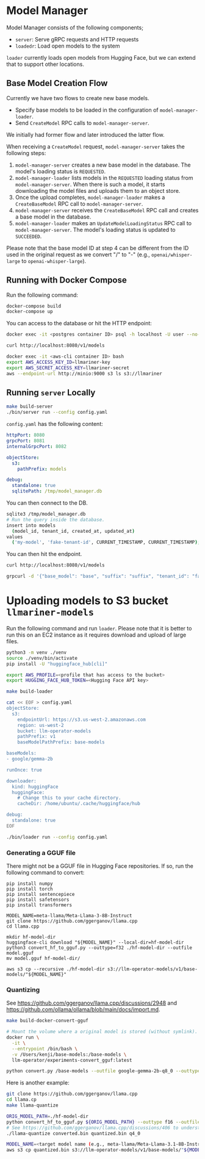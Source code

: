 # Model Manager

Model Manager consists of the following components;

- `server`: Serve gRPC requests and HTTP requests
- `loadedr`: Load open models to the system

`loader` currently loads open models from Hugging Face, but we can extend that to support other locations.

## Base Model Creation Flow

Currently we have two flows to create new base models.

- Specify base models to be loaded in the configuration of `model-manager-loader`.
- Send `CreateModel` RPC calls to `model-manager-server`.

We initially had former flow and later introduced the latter flow.

When receiving a `CreateModel` request, `model-manager-server` takes the following steps:

1. `model-manager-server` creates a new base model in the database. The model's loading status is `REQUESTED`.
2. `model-manager-loader` lists models in the `REQUESTED` loading status from `model-manager-server`.
   When there is such a model, it starts downloading the model files and uploads them to an object store.
3. Once the upload completes, `model-manager-loader` makes a `CreateBaseModel` RPC call to `model-manager-server`.
4. `model-manager-server` receives the `CreateBaseModel` RPC call and creates a base model in the database.
5.  `model-manager-loader` makes an `UpdateModelLoadingStatus` RPC call to `model-manager-server`. The model's loading
   status is updated to `SUCCEEDED`.

 Please note that the base model ID at step 4 can be different from the ID used in the original request as we convert
 "/" to "-" (e.g., `openai/whisper-large` to `openai-whisper-large`).

## Running with Docker Compose

Run the following command:

```bash
docker-compose build
docker-compose up
```

You can access to the database or hit the HTTP endpoint:

```bash
docker exec -it <postgres container ID> psql -h localhost -U user --no-password -p 5432 -d model_manager

curl http://localhost:8080/v1/models

docker exec -it <aws-cli container ID> bash
export AWS_ACCESS_KEY_ID=llmariner-key
export AWS_SECRET_ACCESS_KEY=llmariner-secret
aws --endpoint-url http://minio:9000 s3 ls s3://llmariner
```

## Running `server` Locally

```bash
make build-server
./bin/server run --config config.yaml
```

`config.yaml` has the following content:

```yaml
httpPort: 8080
grpcPort: 8081
internalGrpcPort: 8082

objectStore:
  s3:
    pathPrefix: models

debug:
  standalone: true
  sqlitePath: /tmp/model_manager.db
```

You can then connect to the DB.

```bash
sqlite3 /tmp/model_manager.db
# Run the query inside the database.
insert into models
  (model_id, tenant_id, created_at, updated_at)
values
  ('my-model', 'fake-tenant-id', CURRENT_TIMESTAMP, CURRENT_TIMESTAMP);
```

You can then hit the endpoint.

```bash
curl http://localhost:8080/v1/models

grpcurl -d '{"base_model": "base", "suffix": "suffix", "tenant_id": "fake-tenant-id"}' -plaintext localhost:8082 list llmariner.models.server.v1.ModelsInternalService/CreateModel
```

# Uploading models to S3 bucket `llmariner-models`

Run the following command and run `loader`. Please note that it is better to run this on
an EC2 instance as it requires download and upload of large files.

```bash
python3 -m venv ./venv
source ./venv/bin/activate
pip install -U "huggingface_hub[cli]"

export AWS_PROFILE=<profile that has access to the bucket>
export HUGGING_FACE_HUB_TOKEN=<Hugging Face API key>

make build-loader

cat << EOF > config.yaml
objectStore:
  s3:
    endpointUrl: https://s3.us-west-2.amazonaws.com
    region: us-west-2
    bucket: llm-operator-models
    pathPrefix: v1
    baseModelPathPrefix: base-models

baseModels:
- google/gemma-2b

runOnce: true

downloader:
  kind: huggingFace
  huggingFace:
    # Change this to your cache directory.
    cacheDir: /home/ubuntu/.cache/huggingface/hub

debug:
  standalone: true
EOF

./bin/loader run --config config.yaml
```

### Generating a GGUF file

There might not be a GGUF file in Hugging Face repositories. If so, run the following
command to convert:

```baash
pip install numpy
pip install torch
pip install sentencepiece
pip install safetensors
pip install transformers

MODEL_NAME=meta-llama/Meta-Llama-3-8B-Instruct
git clone https://github.com/ggerganov/llama.cpp
cd llama.cpp

mkdir hf-model-dir
huggingface-cli download "${MODEL_NAME}" --local-dir=hf-model-dir
python3 convert_hf_to_gguf.py --outtype=f32 ./hf-model-dir --outfile model.gguf
mv model.gguf hf-model-dir/

aws s3 cp --recursive ./hf-model-dir s3://llm-operator-models/v1/base-models/"${MODEL_NAME}"
```

### Quantizing

See https://github.com/ggerganov/llama.cpp/discussions/2948 and
https://github.com/ollama/ollama/blob/main/docs/import.md.

```bash
make build-docker-convert-gguf

# Mount the volume where a original model is stored (without symlink).
docker run \
  -it \
  --entrypoint /bin/bash \
  -v /Users/kenji/base-models:/base-models \
  llm-operator/experiments-convert_gguf:latest

python convert.py /base-models --outfile google-gemma-2b-q8_0 --outtype q8_0
```

Here is another example:

```bash
git clone https://github.com/ggerganov/llama.cpp
cd llama.cp
make llama-quantize

ORIG_MODEL_PATH=./hf-model-dir
python convert_hf_to_gguf.py ${ORIG_MODEL_PATH} --outtype f16 --outfile converted.bin
# See https://github.com/ggerganov/llama.cpp/discussions/406 to understand options like q4_0.
./llama-quantize converted.bin quantized.bin q4_0

MODEL_NAME=<target model name (e.g., meta-llama/Meta-Llama-3.1-8B-Instruct-q4 )>
aws s3 cp quantized.bin s3://llm-operator-models/v1/base-models/"${MODEL_NAME}"/model.gguf
```
